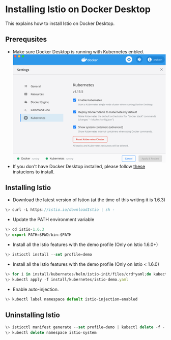 
# Installing Istio on Docker Desktop

This explains how to install Istio on Docker Desktop.

## Prerequsites
* Make sure Docker Desktop is running with Kubernetes enbled.
![alt text](./k8s-on-docker-desktop.png "K8S on Docker Desktop")
* If you don't have Docker Desktop installed, please follow [these](https://docs.docker.com/desktop/) instucions to install.

## Installing Istio
* Download the latest version of Istion (at the time of this writing it is 1.6.3)

```javascript
\> curl -L https://istio.io/downloadIstio | sh -
```
* Update the PATH environment variable
```javascript
\> cd istio-1.6.3
\> export PATH=$PWD/bin:$PATH
```
* Install all the Istio features with the demo profile (Only on Istio 1.6.0+)
```javascript
\> istioctl install --set profile=demo
```
* Install all the Istio features with the demo profile (Only on Istio < 1.6.0)
```javascript
\> for i in install/kubernetes/helm/istio-init/files/crd*yaml;do kubectl apply -f $i; done
\> kubectl apply -f install/kubernetes/istio-demo.yaml
```
* Enable auto-injection.
```javascript
\> kubectl label namespace default istio-injection=enabled
```

## Uninstalling Istio
```javascript
\> istioctl manifest generate --set profile=demo | kubectl delete -f -
\> kubectl delete namespace istio-system
```
